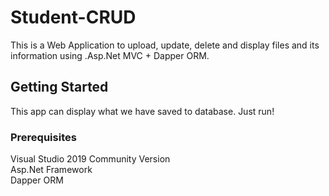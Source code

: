 
# Student-CRUD

This is a Web Application to upload, update, delete and display files and its information using .Asp.Net MVC + Dapper ORM.

## Getting Started

This app can display what we have saved to database. Just run!

### Prerequisites

Visual Studio 2019 Community Version</br>
Asp.Net Framework</br>
Dapper ORM

```
